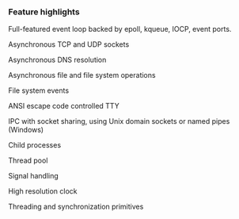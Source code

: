 ### Feature highlights
Full-featured event loop backed by epoll, kqueue, IOCP, event ports.

Asynchronous TCP and UDP sockets

Asynchronous DNS resolution

Asynchronous file and file system operations

File system events

ANSI escape code controlled TTY

IPC with socket sharing, using Unix domain sockets or named pipes (Windows)

Child processes

Thread pool

Signal handling

High resolution clock

Threading and synchronization primitives